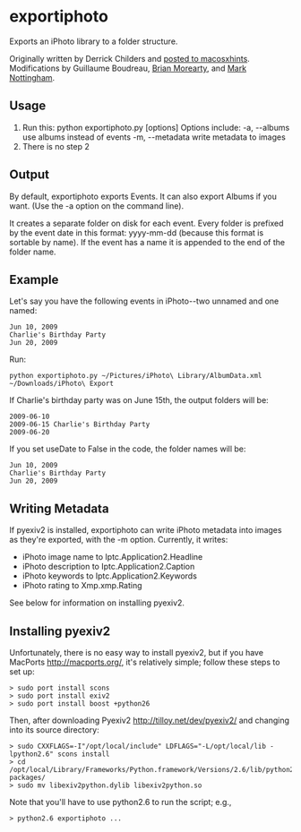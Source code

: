exportiphoto
============

Exports an iPhoto library to a folder structure.

Originally written by Derrick Childers and 
[posted to macosxhints](http://www.macosxhints.com/article.php?story=20081108132735425).
Modifications by Guillaume Boudreau, 
[Brian Morearty](http://github.com/BMorearty), and
[Mark Nottingham](http://github.com/mnot).

Usage
-----

1. Run this:
        python exportiphoto.py [options] <iPhoto Library dir> <destination dir>
   Options include:
        -a, --albums     use albums instead of events
        -m, --metadata   write metadata to images
2. There is no step 2

Output
------

By default, exportiphoto exports Events.  It can also export Albums if you want.  (Use
the -a option on the command line).

It creates a separate folder on disk for each event.  Every folder is prefixed
by the event date in this format: yyyy-mm-dd (because this format is sortable by name).
If the event has a name it is appended to the end of the folder name.

Example
-------

Let's say you have the following events in iPhoto--two unnamed and one named:

    Jun 10, 2009
    Charlie's Birthday Party
    Jun 20, 2009

Run:

    python exportiphoto.py ~/Pictures/iPhoto\ Library/AlbumData.xml ~/Downloads/iPhoto\ Export

If Charlie's birthday party was on June 15th, the output folders will be:

    2009-06-10
    2009-06-15 Charlie's Birthday Party
    2009-06-20

If you set useDate to False in the code, the folder names will be:

    Jun 10, 2009
    Charlie's Birthday Party
    Jun 20, 2009

Writing Metadata
----------------

If pyexiv2 is installed, exportiphoto can write iPhoto metadata into 
images as they're exported, with the -m option. Currently, it writes:

 - iPhoto image name to Iptc.Application2.Headline
 - iPhoto description to Iptc.Application2.Caption
 - iPhoto keywords to Iptc.Application2.Keywords
 - iPhoto rating to Xmp.xmp.Rating

See below for information on installing pyexiv2.

Installing pyexiv2
------------------

Unfortunately, there is no easy way to install pyexiv2, but if you have
MacPorts <http://macports.org/>, it's relatively simple; follow these steps
to set up:

    > sudo port install scons
    > sudo port install exiv2
    > sudo port install boost +python26
    
Then, after downloading Pyexiv2 <http://tilloy.net/dev/pyexiv2/> and changing 
into its source directory:
        
    > sudo CXXFLAGS=-I"/opt/local/include" LDFLAGS="-L/opt/local/lib -lpython2.6" scons install
    > cd /opt/local/Library/Frameworks/Python.framework/Versions/2.6/lib/python2.6/site-packages/
    > sudo mv libexiv2python.dylib libexiv2python.so
    
Note that you'll have to use python2.6 to run the script; e.g.,

    > python2.6 exportiphoto ...
    